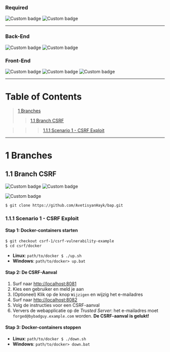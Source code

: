 ### Required
![Custom badge](https://img.shields.io/badge/Required-Docker-blue.svg) ![Custom badge](https://img.shields.io/badge/Required-npm%20v6.9.0-cc0000.svg)

---

### Back-End
![Custom badge](https://img.shields.io/badge/Node.JS-v10.14.1-00aa00.svg)  ![Custom badge](https://img.shields.io/badge/ECMAScript-5.1-orange.svg)

### Front-End
![Custom badge](https://img.shields.io/badge/JavaScript-2.0-orange.svg) ![Custom badge](https://img.shields.io/badge/HTML-5-orange.svg) ![Custom badge](https://img.shields.io/badge/CSS-3-ff0000.svg)

------

# Table of Contents

> [1 Branches](#1-branches)
>
> > [1.1 Branch CSRF](#11-branch-csrf)

> > > [1.1.1 Scenario 1 - CSRF Exploit](#111-scenario-1---csrf-exploit)

------

# 1 Branches

## 1.1 Branch CSRF

![Custom badge](https://img.shields.io/badge/Trusted%20Server%20Web%20Application-http%3A%2F%2Flocalhost%3A8081-crimson.svg) ![Custom badge](https://img.shields.io/badge/CSRF%20Exploit-http%3A%2F%2Flocalhost%3A8082-crimson.svg)

 ![Custom badge](https://img.shields.io/badge/Security-CSRF-purple.svg)

```bash
$ git clone https://github.com/AvetisyanHayk/bap.git
```

### 1.1.1 Scenario 1 - CSRF Exploit

#### Stap 1: Docker-containers starten 

```bash
$ git checkout csrf-1/csrf-vulnerability-example
$ cd csrf/docker
```
- **Linux**: `path/to/docker $ ./up.sh`
- **Windows**: `path/to/docker> up.bat`

#### Stap 2: De CSRF-Aanval

1. Surf naar [http://localhost:8081](http://localhost:8081)
2. Kies een gebruiker en meld je aan
3. (Optioneel) Klik op de knop `Wijzigen` en wijzig het e-mailadres
4. Surf naar [http://localhost:8082](http://localhost:8082)
5. Volg de instructies voor een CSRF-aanval
6. Ververs de webapplicatie op de _Trusted Server_: het e-mailadres moet `forged@bybadguy.example.com` worden. **De CSRF-aanval is gelukt!**

#### Stap 3: Docker-containers stoppen

- **Linux**: `path/to/docker $ ./down.sh`
- **Windows**: `path/to/docker> down.bat`
